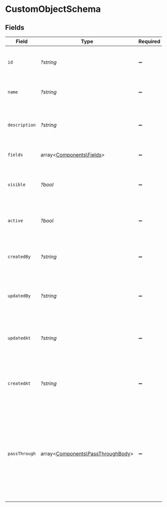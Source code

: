 # CustomObjectSchema


## Fields

| Field                                                                                                                                                   | Type                                                                                                                                                    | Required                                                                                                                                                | Description                                                                                                                                             | Example                                                                                                                                                 |
| ------------------------------------------------------------------------------------------------------------------------------------------------------- | ------------------------------------------------------------------------------------------------------------------------------------------------------- | ------------------------------------------------------------------------------------------------------------------------------------------------------- | ------------------------------------------------------------------------------------------------------------------------------------------------------- | ------------------------------------------------------------------------------------------------------------------------------------------------------- |
| `id`                                                                                                                                                    | *?string*                                                                                                                                               | :heavy_minus_sign:                                                                                                                                      | The unique identifier of the custom object schema                                                                                                       | cos_12345                                                                                                                                               |
| `name`                                                                                                                                                  | *?string*                                                                                                                                               | :heavy_minus_sign:                                                                                                                                      | The name of the custom object schema                                                                                                                    | project                                                                                                                                                 |
| `description`                                                                                                                                           | *?string*                                                                                                                                               | :heavy_minus_sign:                                                                                                                                      | The description of the custom object schema                                                                                                             | This schema defines a project custom object                                                                                                             |
| `fields`                                                                                                                                                | array<[Components\Fields](../../Models/Components/Fields.md)>                                                                                           | :heavy_minus_sign:                                                                                                                                      | The fields defined in the schema                                                                                                                        |                                                                                                                                                         |
| `visible`                                                                                                                                               | *?bool*                                                                                                                                                 | :heavy_minus_sign:                                                                                                                                      | Whether the custom object schema is visible in the UI                                                                                                   | true                                                                                                                                                    |
| `active`                                                                                                                                                | *?bool*                                                                                                                                                 | :heavy_minus_sign:                                                                                                                                      | Whether the custom object schema is active                                                                                                              | true                                                                                                                                                    |
| `createdBy`                                                                                                                                             | *?string*                                                                                                                                               | :heavy_minus_sign:                                                                                                                                      | The ID of the user who created the custom object schema                                                                                                 | 12345                                                                                                                                                   |
| `updatedBy`                                                                                                                                             | *?string*                                                                                                                                               | :heavy_minus_sign:                                                                                                                                      | The ID of the user who last updated the custom object schema                                                                                            | 12345                                                                                                                                                   |
| `updatedAt`                                                                                                                                             | *?string*                                                                                                                                               | :heavy_minus_sign:                                                                                                                                      | The timestamp when the custom object schema was last updated                                                                                            | 2020-09-30T07:43:32.000Z                                                                                                                                |
| `createdAt`                                                                                                                                             | *?string*                                                                                                                                               | :heavy_minus_sign:                                                                                                                                      | The timestamp when the custom object schema was created                                                                                                 | 2020-09-30T07:43:32.000Z                                                                                                                                |
| `passThrough`                                                                                                                                           | array<[Components\PassThroughBody](../../Models/Components/PassThroughBody.md)>                                                                         | :heavy_minus_sign:                                                                                                                                      | The pass_through property allows passing service-specific, custom data or structured modifications in request body when creating or updating resources. |                                                                                                                                                         |